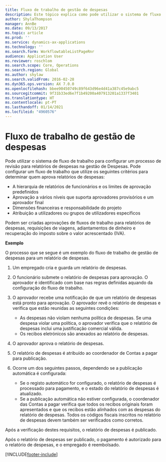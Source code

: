 ```yaml
---
title: Fluxo de trabalho de gestão de despesas
description: Este tópico explica como pode utilizar o sistema de fluxo de trabalho no Microsoft Dynamics 365 Finance, para configurar um processo de revisão para relatórios de despesas na gestão de Despesas.
author: ShylaThompson
manager: AnnBe
ms.date: 09/13/2017
ms.topic: article
ms.prod: ''
ms.service: dynamics-ax-applications
ms.technology: ''
ms.search.form: WorkflowtableListPageRnr
audience: Application User
ms.reviewer: roschlom
ms.search.scope: Core, Operations
ms.search.region: Global
ms.author: shylaw
ms.search.validFrom: 2016-02-28
ms.dyn365.ops.version: AX 7.0.0
ms.openlocfilehash: bbee90450749c89f643d96e4d41a387c45e9abc5
ms.sourcegitcommit: 9f31b33ed6e7f1b49200a407913201a1337f3401
ms.translationtype: HT
ms.contentlocale: pt-PT
ms.lasthandoff: 01/14/2021
ms.locfileid: "4960576"
---
```

# <a name="expense-management-workflow"></a>Fluxo de trabalho de gestão de despesas

Pode utilizar o sistema de fluxo de trabalho para configurar um processo de revisão para relatórios de despesas na gestão de Despesas. Pode configurar um fluxo de trabalho que utilize os seguintes critérios para determinar quem aprova relatórios de despesas:

- A hierarquia de relatórios de funcionários e os limites de aprovação predefinidos
- Aprovação a vários níveis que suporta aprovadores provisórios e um aprovador final
- Dimensões financeiras e responsabilidade do projeto
- Atribuição a utilizadores ou grupos de utilizadores específicos

Podem ser criadas aprovações de fluxos de trabalho para relatórios de despesas, requisições de viagens, adiantamentos de dinheiro e recuperação do imposto sobre o valor acrescentado (IVA).

**Exemplo**

O processo que se segue é um exemplo do fluxo de trabalho de gestão de despesas para um relatório de despesas.

1. Um empregado cria e guarda um relatório de despesas.
2. O funcionário submete o relatório de despesas para aprovação. O aprovador é identificado com base nas regras definidas aquando da configuração do fluxo de trabalho.
3. O aprovador recebe uma notificação de que um relatório de despesas está pronto para aprovação. O aprovador revê o relatório de despesas e verifica que estão reunidas as seguintes condições:

    - As despesas não violam nenhuma política de despesas. Se uma despesa violar uma política, o aprovador verifica que o relatório de despesas inclui uma justificação comercial válida.
    - Os recibos eletrónicos são anexados ao relatório de despesas.

4. O aprovador aprova o relatório de despesas.
5. O relatório de despesas é atribuído ao coordenador de Contas a pagar para publicação.
6. Ocorre um dos seguintes passos, dependendo se a publicação automática é configurada:

    - Se o registo automático for configurado, o relatório de despesas é processado para pagamento, e o estado do relatório de despesas é atualizado.
    - Se a publicação automática não estiver configurada, o coordenador das Contas a pagar verifica que todos os recibos originais foram apresentados e que os recibos estão alinhados com as despesas do relatório de despesas. Todos os códigos fiscais inscritos no relatório de despesas devem também ser verificados como corretos.

Após a verificação destes requisitos, o relatório de despesas é publicado.

Após o relatório de despesas ser publicado, o pagamento é autorizado para o relatório de despesas, e o empregado é reembolsado.


[!INCLUDE[footer-include](../includes/footer-banner.md)]
